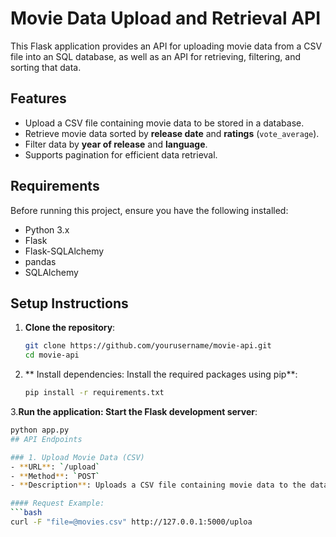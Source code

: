 # Movie Data Upload and Retrieval API

This Flask application provides an API for uploading movie data from a CSV file into an SQL database, as well as an API for retrieving, filtering, and sorting that data.

## Features
- Upload a CSV file containing movie data to be stored in a database.
- Retrieve movie data sorted by **release date** and **ratings** (`vote_average`).
- Filter data by **year of release** and **language**.
- Supports pagination for efficient data retrieval.

## Requirements

Before running this project, ensure you have the following installed:

- Python 3.x
- Flask
- Flask-SQLAlchemy
- pandas
- SQLAlchemy

## Setup Instructions

1. **Clone the repository**:
   ```bash
   git clone https://github.com/yourusername/movie-api.git
   cd movie-api
2. ** Install dependencies: Install the required packages using pip**:
   ```bash
   pip install -r requirements.txt
3.**Run the application: Start the Flask development server**:
   ```bash
   python app.py
## API Endpoints

### 1. Upload Movie Data (CSV)
- **URL**: `/upload`
- **Method**: `POST`
- **Description**: Uploads a CSV file containing movie data to the database.

#### Request Example:
```bash
curl -F "file=@movies.csv" http://127.0.0.1:5000/uploa

